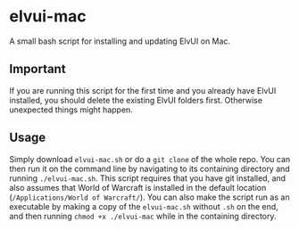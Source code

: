 elvui-mac
=========

A small bash script for installing and updating ElvUI on Mac.

Important
---------

If you are running this script for the first time and you already have ElvUI installed, you should delete the existing ElvUI folders first. Otherwise unexpected things might happen.

Usage
-----

Simply download `elvui-mac.sh` or do a `git clone` of the whole repo. You can then run it on the command line by navigating to its containing directory and running `./elvui-mac.sh`. This script requires that you have git installed, and also assumes that World of Warcraft is installed in the default location (`/Applications/World of Warcraft/`). You can also make the script run as an executable by making a copy of the `elvui-mac.sh` without `.sh` on the end, and then running `chmod +x ./elvui-mac` while in the containing directory.